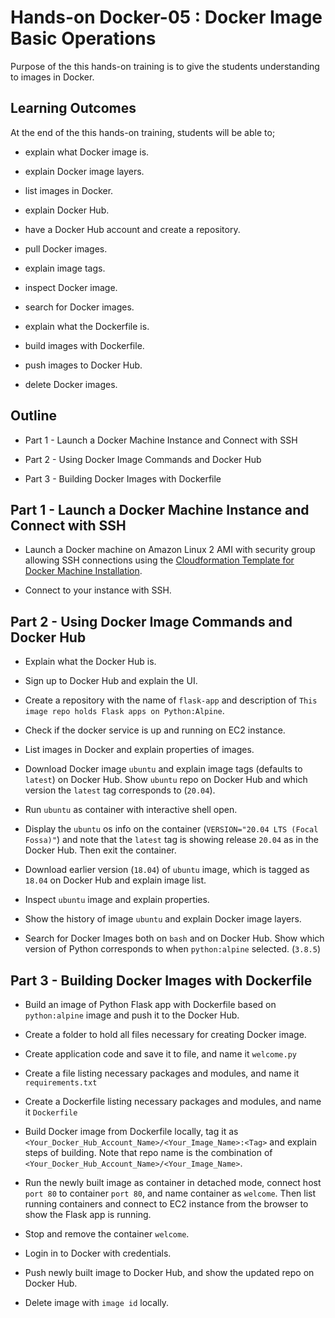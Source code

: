 # Hands-on Docker-05 : Docker Image Basic Operations

Purpose of the this hands-on training is to give the students understanding to images in Docker.

## Learning Outcomes

At the end of the this hands-on training, students will be able to;

- explain what Docker image is.

- explain Docker image layers.

- list images in Docker.

- explain Docker Hub.

- have a Docker Hub account and create a repository.

- pull Docker images.

- explain image tags.

- inspect Docker image.

- search for Docker images.

- explain what the Dockerfile is.

- build images with Dockerfile.

- push images to Docker Hub.

- delete Docker images.

## Outline

- Part 1 - Launch a Docker Machine Instance and Connect with SSH

- Part 2 - Using Docker Image Commands and Docker Hub

- Part 3 - Building Docker Images with Dockerfile

## Part 1 - Launch a Docker Machine Instance and Connect with SSH

- Launch a Docker machine on Amazon Linux 2 AMI with security group allowing SSH connections using the [Cloudformation Template for Docker Machine Installation](../docker-01-installing-on-ec2-linux2/docker-installation-template.yml).

- Connect to your instance with SSH.

## Part 2 - Using Docker Image Commands and Docker Hub

- Explain what the Docker Hub is.

- Sign up to Docker Hub and explain the UI.

- Create a repository with the name of `flask-app` and description of `This image repo holds Flask apps on Python:Alpine`.

- Check if the docker service is up and running on EC2 instance.

- List images in Docker and explain properties of images.

- Download Docker image `ubuntu` and explain image tags (defaults to `latest`) on Docker Hub. Show `ubuntu` repo on Docker Hub and which version the `latest` tag corresponds to (`20.04`).

- Run `ubuntu` as container with interactive shell open.

- Display the `ubuntu` os info on the container (`VERSION="20.04 LTS (Focal Fossa)"`) and note that the `latest` tag is showing release `20.04` as in the Docker Hub. Then exit the container.

- Download earlier version (`18.04`) of `ubuntu` image, which is tagged as `18.04` on Docker Hub and explain image list.

- Inspect `ubuntu` image and explain properties.

- Show the history of image `ubuntu` and explain Docker image layers.

- Search for Docker Images both on `bash` and on Docker Hub. Show which version of Python corresponds to when `python:alpine` selected. (`3.8.5`)
  
## Part 3 - Building Docker Images with Dockerfile

- Build an image of Python Flask app with Dockerfile based on `python:alpine` image and push it to the Docker Hub.

- Create a folder to hold all files necessary for creating Docker image.

- Create application code and save it to file, and name it `welcome.py`

- Create a file listing necessary packages and modules, and name it `requirements.txt`

- Create a Dockerfile listing necessary packages and modules, and name it `Dockerfile`
  
- Build Docker image from Dockerfile locally, tag it as `<Your_Docker_Hub_Account_Name>/<Your_Image_Name>:<Tag>` and explain steps of building. Note that repo name is the combination of `<Your_Docker_Hub_Account_Name>/<Your_Image_Name>`.

- Run the newly built image as container in detached mode, connect host `port 80` to container `port 80`, and name container as `welcome`. Then list running containers and connect to EC2 instance from the browser to show the Flask app is running.

- Stop and remove the container `welcome`.

- Login in to Docker with credentials.

- Push newly built image to Docker Hub, and show the updated repo on Docker Hub.

- Delete image with `image id` locally.